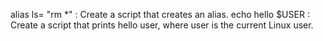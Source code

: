 alias ls= "rm *" : Create a script that creates an alias.
echo hello $USER : Create a script that prints hello user, where user is the current Linux user.
